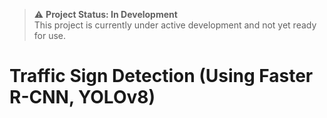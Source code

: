 > ⚠️ **Project Status: In Development**  
> This project is currently under active development and not yet ready for use.
> 
# Traffic Sign Detection (Using Faster R-CNN, YOLOv8)
